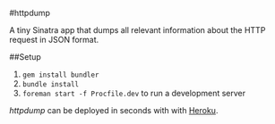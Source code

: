 #httpdump

A tiny Sinatra app that dumps all relevant information about the HTTP request in JSON format.

##Setup

1. `gem install bundler`
2. `bundle install`
3. `foreman start -f Procfile.dev` to run a development server

*httpdump* can be deployed in seconds with with [Heroku](https://devcenter.heroku.com/articles/quickstart).

